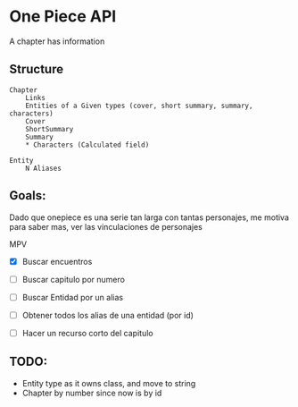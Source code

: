 # One Piece API

A chapter has information

## Structure
```
Chapter
    Links
    Entities of a Given types (cover, short summary, summary, characters)
    Cover
    ShortSummary
    Summary
    * Characters (Calculated field)

Entity
    N Aliases
```

## Goals:

Dado que onepiece es una serie tan larga con tantas personajes,
me motiva para saber mas, ver las vinculaciones de personajes

MPV
- [X] Buscar encuentros
- [ ] Buscar capitulo por numero
- [ ] Buscar Entidad por un alias
- [ ] Obtener todos los alias de una entidad (por id)
- [ ] Hacer un recurso corto del capitulo


## TODO:
- Entity type as it owns class, and move to string
- Chapter by number since now is by id
